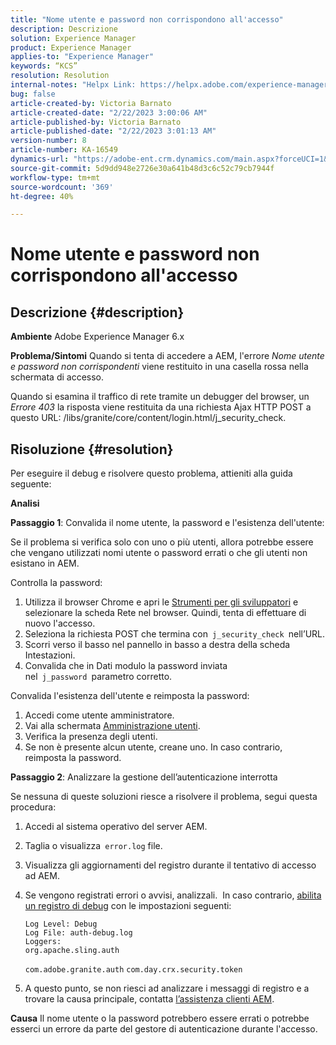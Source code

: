 ```yaml
---
title: "Nome utente e password non corrispondono all'accesso"
description: Descrizione
solution: Experience Manager
product: Experience Manager
applies-to: "Experience Manager"
keywords: “KCS”
resolution: Resolution
internal-notes: "Helpx Link: https://helpx.adobe.com/experience-manager/kb/user-name-and-password-do-not-match-on-login.html"
bug: false
article-created-by: Victoria Barnato
article-created-date: "2/22/2023 3:00:06 AM"
article-published-by: Victoria Barnato
article-published-date: "2/22/2023 3:01:13 AM"
version-number: 8
article-number: KA-16549
dynamics-url: "https://adobe-ent.crm.dynamics.com/main.aspx?forceUCI=1&pagetype=entityrecord&etn=knowledgearticle&id=6049f9fc-5cb2-ed11-83fe-6045bd0067ea"
source-git-commit: 5d9dd948e2726e30a641b48d3c6c52c79cb7944f
workflow-type: tm+mt
source-wordcount: '369'
ht-degree: 40%

---
```


# Nome utente e password non corrispondono all&#39;accesso

## Descrizione {#description}

<b>Ambiente</b>
Adobe Experience Manager 6.x


<b>Problema/Sintomi</b>
Quando si tenta di accedere a AEM, l&#39;errore *Nome utente e password non corrispondenti* viene restituito in una casella rossa nella schermata di accesso.

Quando si esamina il traffico di rete tramite un debugger del browser, un *Errore 403* la risposta viene restituita da una richiesta Ajax HTTP POST a questo URL: /libs/granite/core/content/login.html/j_security_check.


## Risoluzione {#resolution}


Per eseguire il debug e risolvere questo problema, attieniti alla guida seguente:

<b>Analisi</b>

<b>Passaggio 1</b>: Convalida il nome utente, la password e l&#39;esistenza dell&#39;utente:

Se il problema si verifica solo con uno o più utenti, allora potrebbe essere che vengano utilizzati nomi utente o password errati o che gli utenti non esistano in AEM.

Controlla la password:

1. Utilizza il browser Chrome e apri le [Strumenti per gli sviluppatori](https://developer.chrome.com/devtools) e selezionare la scheda Rete nel browser. Quindi, tenta di effettuare di nuovo l&#39;accesso.
2. Seleziona la richiesta POST che termina con` j_security_check `nell’URL.
3. Scorri verso il basso nel pannello in basso a destra della scheda Intestazioni.
4. Convalida che in Dati modulo la password inviata nel` j_password `parametro corretto.


Convalida l&#39;esistenza dell&#39;utente e reimposta la password:

1. Accedi come utente amministratore.
2. Vai alla schermata [Amministrazione utenti](https://docs.adobe.com/content/help/it/experience-manager-65/administering/home.html?topic=/experience-manager/6-5/sites/administering/morehelp/security.ug.js).
3. Verifica la presenza degli utenti.
4. Se non è presente alcun utente, creane uno. In caso contrario, reimposta la password.


<b>Passaggio 2</b>: Analizzare la gestione dell’autenticazione interrotta

Se nessuna di queste soluzioni riesce a risolvere il problema, segui questa procedura:

1. Accedi al sistema operativo del server AEM.
2. Taglia o visualizza` error.log` file.
3. Visualizza gli aggiornamenti del registro durante il tentativo di accesso ad AEM.
4. Se vengono registrati errori o avvisi, analizzali.  In caso contrario, [abilita un registro di debug](https://experienceleague.adobe.com/docs/experience-manager-65/deploying/configuring/configure-logging.html) con le impostazioni seguenti:


   ```
   Log Level: Debug
   Log File: auth-debug.log
   Loggers:
   org.apache.sling.auth
   ```


   `com.adobe.granite.auth`
   `com.day.crx.security.token`
5. A questo punto, se non riesci ad analizzare i messaggi di registro e a trovare la causa principale, contatta [l’assistenza clienti AEM](https://experienceleague.adobe.com/?support-solution=Experience+Manager&amp;lang=it#support).



<b>Causa</b>
Il nome utente o la password potrebbero essere errati o potrebbe esserci un errore da parte del gestore di autenticazione durante l&#39;accesso.


